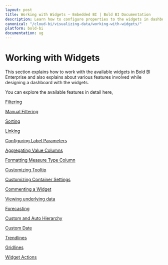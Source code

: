 ```yaml
---
layout: post
title: Working with Widgets – Embedded BI | Bold BI Documentation
description: Learn how to configure properties to the widgets in dashboard for interactive functionalities in Bold BI deployed in your server.
canonical: "/cloud-bi/visualizing-data/working-with-widgets/"
platform: bold-bi
documentation: ug
---
```


# Working with Widgets

This section explains how to work with the available widgets in Bold BI Enterprise and also explains about various features involved while designing a dashboard with the widgets.

You can explore the available features in detail here,


[Filtering](/embedded-bi/visualizing-data/working-with-widgets/configuring-widget-filters/)

[Manual Filtering](/embedded-bi/visualizing-data/working-with-widgets/manual-filters/)

[Sorting](/embedded-bi/visualizing-data/working-with-widgets/advanced-sorting/)

[Linking](/embedded-bi/visualizing-data/working-with-widgets/linking-urls-and-dashboards/)

[Configuring Label Parameters](/embedded-bi/visualizing-data/working-with-widgets/configuring-label-parameters/)

[Aggregating Value Columns](/embedded-bi/visualizing-data/working-with-widgets/aggregating-value-columns-based-on-type/)

[Formatting Measure Type Column](/embedded-bi/visualizing-data/working-with-widgets/formatting-measure-type-column/)

[Customizing Tooltip](/embedded-bi/visualizing-data/working-with-widgets/tooltip-customization/)

[Customizing Container Settings](/embedded-bi/visualizing-data/working-with-widgets/customizing-container-appearance/)

[Commenting a Widget](/embedded-bi/visualizing-data/working-with-widgets/commenting-widget/)

[Viewing underlying data](/embedded-bi/visualizing-data/working-with-widgets/view-data/)

[Forecasting](/embedded-bi/visualizing-data/working-with-widgets/forecasting/)

[Custom and Auto Hierarchy](/embedded-bi/visualizing-data/working-with-widgets/custom-and-auto-hierarchy/)

[Custom Date](/embedded-bi/visualizing-data/working-with-widgets/custom-date-format/)

[Trendlines](/embedded-bi/visualizing-data/working-with-widgets/chart-trendlines/)

[Gridlines](/embedded-bi/visualizing-data/working-with-widgets/chart-gridlines/)

[Widget Actions](/embedded-bi/visualizing-data/working-with-widgets/widget-action/)